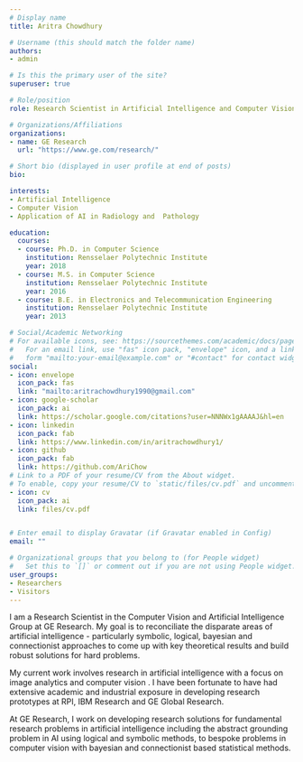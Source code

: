 ```yaml
---
# Display name
title: Aritra Chowdhury

# Username (this should match the folder name)
authors:
- admin

# Is this the primary user of the site?
superuser: true

# Role/position
role: Research Scientist in Artificial Intelligence and Computer Vision

# Organizations/Affiliations
organizations:
- name: GE Research
  url: "https://www.ge.com/research/"

# Short bio (displayed in user profile at end of posts)
bio: 

interests:
- Artificial Intelligence
- Computer Vision
- Application of AI in Radiology and  Pathology

education:
  courses:
  - course: Ph.D. in Computer Science
    institution: Rensselaer Polytechnic Institute
    year: 2018
  - course: M.S. in Computer Science
    institution: Rensselaer Polytechnic Institute
    year: 2016
  - course: B.E. in Electronics and Telecommunication Engineering
    institution: Rensselaer Polytechnic Institute
    year: 2013

# Social/Academic Networking
# For available icons, see: https://sourcethemes.com/academic/docs/page-builder/#icons
#   For an email link, use "fas" icon pack, "envelope" icon, and a link in the
#   form "mailto:your-email@example.com" or "#contact" for contact widget.
social:
- icon: envelope
  icon_pack: fas
  link: "mailto:aritrachowdhury1990@gmail.com"
- icon: google-scholar
  icon_pack: ai
  link: https://scholar.google.com/citations?user=NNNWx1gAAAAJ&hl=en
- icon: linkedin
  icon_pack: fab
  link: https://www.linkedin.com/in/aritrachowdhury1/
- icon: github
  icon_pack: fab
  link: https://github.com/AriChow
# Link to a PDF of your resume/CV from the About widget.
# To enable, copy your resume/CV to `static/files/cv.pdf` and uncomment the lines below.
- icon: cv
  icon_pack: ai
  link: files/cv.pdf


# Enter email to display Gravatar (if Gravatar enabled in Config)
email: ""

# Organizational groups that you belong to (for People widget)
#   Set this to `[]` or comment out if you are not using People widget.
user_groups:
- Researchers
- Visitors
---
```

I am a Research Scientist in the Computer Vision and Artificial Intelligence Group at GE Research.
My goal is to reconciliate the disparate areas of artificial intelligence - particularly symbolic, logical, bayesian and connectionist approaches to come up with key theoretical results and build robust solutions for hard problems.

My current work involves research in artificial intelligence with a focus on image analytics and computer vision . I have been fortunate to have had extensive academic and industrial exposure in developing research prototypes at RPI, IBM Research and GE Global Research.

At GE Research, I work on developing research solutions for fundamental research problems in artificial intelligence including the abstract grounding problem in AI using logical and symbolic methods, to bespoke problems in computer vision with bayesian and connectionist based statistical methods.

<!-- Nelson Bighetti is a professor of artificial intelligence at the Stanford AI Lab. His research interests include distributed robotics, mobile computing and programmable matter. He leads the Robotic Neurobiology group, which develops self-reconfiguring robots, systems of self-organizing robots, and mobile sensor networks.

Lorem ipsum dolor sit amet, consectetur adipiscing elit. Sed neque elit, tristique placerat feugiat ac, facilisis vitae arcu. Proin eget egestas augue. Praesent ut sem nec arcu pellentesque aliquet. Duis dapibus diam vel metus tempus vulputate. -->
